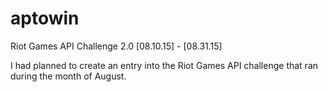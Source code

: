 # aptowin
Riot Games API Challenge 2.0 [08.10.15] - [08.31.15]

I had planned to create an entry into the Riot Games API challenge that ran during the month of August. 
